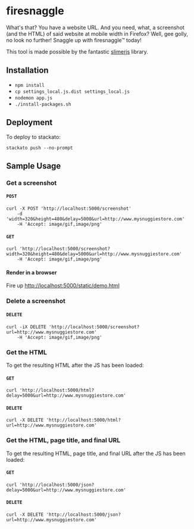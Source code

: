 # firesnaggle

What's that? You have a website URL. And you need, what, a screenshot (and
the HTML) of said website at mobile width in Firefox? Well, gee golly, no
look no further! Snaggle up with firesnaggle™ today!

This tool is made possible by the fantastic [slimerjs](http://slimerjs.org/)
library.


## Installation

* `npm install`
* `cp settings_local.js.dist settings_local.js`
* `nodemon app.js`
* `./install-packages.sh`


## Deployment

To deploy to stackato:

    stackato push --no-prompt


## Sample Usage

### Get a screenshot

#### `POST`

    curl -X POST 'http://localhost:5000/screenshot'
        -d 'width=320&height=480&delay=5000&url=http://www.mysnuggiestore.com'
        -H 'Accept: image/gif,image/png'

#### `GET`

    curl 'http://localhost:5000/screenshot?width=320&height=480&delay=5000&url=http://www.mysnuggiestore.com'
        -H 'Accept: image/gif,image/png'

#### Render in a browser

Fire up [http://localhost:5000/static/demo.html](http://localhost:5000/static/demo.html)

### Delete a screenshot

#### `DELETE`

    curl -iX DELETE 'http://localhost:5000/screenshot?url=http://www.mysnuggiestore.com'
        -H 'Accept: image/gif,image/png'

### Get the HTML

To get the resulting HTML after the JS has been loaded:

#### `GET`

    curl 'http://localhost:5000/html?delay=5000&url=http://www.mysnuggiestore.com'

#### `DELETE`

    curl -X DELETE 'http://localhost:5000/html?url=http://www.mysnuggiestore.com'

### Get the HTML, page title, and final URL

To get the resulting HTML, page title, and final URL after the JS has been loaded:

#### `GET`

    curl 'http://localhost:5000/json?delay=5000&url=http://www.mysnuggiestore.com'

#### `DELETE`

    curl -X DELETE 'http://localhost:5000/json?url=http://www.mysnuggiestore.com'
